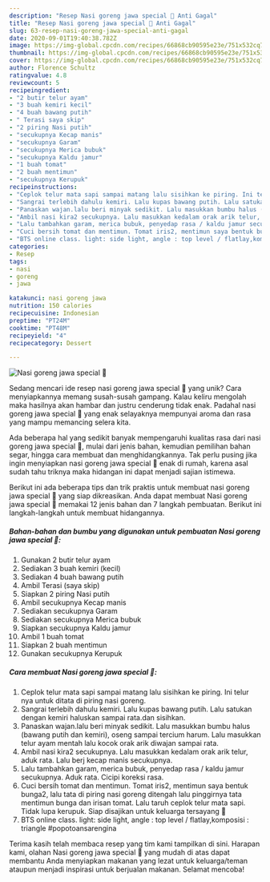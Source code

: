 ```yaml
---
description: "Resep Nasi goreng jawa special 🍳 Anti Gagal"
title: "Resep Nasi goreng jawa special 🍳 Anti Gagal"
slug: 63-resep-nasi-goreng-jawa-special-anti-gagal
date: 2020-09-01T19:40:38.782Z
image: https://img-global.cpcdn.com/recipes/66868cb90595e23e/751x532cq70/nasi-goreng-jawa-special-🍳-foto-resep-utama.jpg
thumbnail: https://img-global.cpcdn.com/recipes/66868cb90595e23e/751x532cq70/nasi-goreng-jawa-special-🍳-foto-resep-utama.jpg
cover: https://img-global.cpcdn.com/recipes/66868cb90595e23e/751x532cq70/nasi-goreng-jawa-special-🍳-foto-resep-utama.jpg
author: Florence Schultz
ratingvalue: 4.8
reviewcount: 5
recipeingredient:
- "2 butir telur ayam"
- "3 buah kemiri kecil"
- "4 buah bawang putih"
- " Terasi saya skip"
- "2 piring Nasi putih"
- "secukupnya Kecap manis"
- "secukupnya Garam"
- "secukupnya Merica bubuk"
- "secukupnya Kaldu jamur"
- "1 buah tomat"
- "2 buah mentimun"
- "secukupnya Kerupuk"
recipeinstructions:
- "Ceplok telur mata sapi sampai matang lalu sisihkan ke piring. Ini telur nya untuk ditata di piring nasi goreng."
- "Sangrai terlebih dahulu kemiri. Lalu kupas bawang putih. Lalu satukan dengan kemiri haluskan sampai rata.dan sisihkan."
- "Panaskan wajan.lalu beri minyak sedikit. Lalu masukkan bumbu halus (bawang putih dan kemiri), oseng sampai tercium harum. Lalu masukkan telur ayam mentah lalu kocok orak arik diwajan sampai rata."
- "Ambil nasi kira2 secukupnya. Lalu masukkan kedalam orak arik telur, aduk rata. Lalu berj kecap manis secukupnya."
- "Lalu tambahkan garam, merica bubuk, penyedap rasa / kaldu jamur secukupnya. Aduk rata. Cicipi koreksi rasa."
- "Cuci bersih tomat dan mentimun. Tomat iris2, mentimun saya bentuk bunga2, lalu tata di piring nasi goreng ditengah lalu pinggirnya tata mentimun bunga dan irisan tomat. Lalu taruh ceplok telur mata sapi. Tidak lupa kerupuk. Siap disajikan untuk keluarga tersayang 🥰"
- "BTS online class. light: side light, angle : top level / flatlay,komposisi : triangle #popotoansarengina"
categories:
- Resep
tags:
- nasi
- goreng
- jawa

katakunci: nasi goreng jawa 
nutrition: 150 calories
recipecuisine: Indonesian
preptime: "PT24M"
cooktime: "PT48M"
recipeyield: "4"
recipecategory: Dessert

---
```



![Nasi goreng jawa special 🍳](https://img-global.cpcdn.com/recipes/66868cb90595e23e/751x532cq70/nasi-goreng-jawa-special-🍳-foto-resep-utama.jpg)

Sedang mencari ide resep nasi goreng jawa special 🍳 yang unik? Cara menyiapkannya memang susah-susah gampang. Kalau keliru mengolah maka hasilnya akan hambar dan justru cenderung tidak enak. Padahal nasi goreng jawa special 🍳 yang enak selayaknya mempunyai aroma dan rasa yang mampu memancing selera kita.

Ada beberapa hal yang sedikit banyak mempengaruhi kualitas rasa dari nasi goreng jawa special 🍳, mulai dari jenis bahan, kemudian pemilihan bahan segar, hingga cara membuat dan menghidangkannya. Tak perlu pusing jika ingin menyiapkan nasi goreng jawa special 🍳 enak di rumah, karena asal sudah tahu triknya maka hidangan ini dapat menjadi sajian istimewa.




Berikut ini ada beberapa tips dan trik praktis untuk membuat nasi goreng jawa special 🍳 yang siap dikreasikan. Anda dapat membuat Nasi goreng jawa special 🍳 memakai 12 jenis bahan dan 7 langkah pembuatan. Berikut ini langkah-langkah untuk membuat hidangannya.

<!--inarticleads1-->

##### Bahan-bahan dan bumbu yang digunakan untuk pembuatan Nasi goreng jawa special 🍳:

1. Gunakan 2 butir telur ayam
1. Sediakan 3 buah kemiri (kecil)
1. Sediakan 4 buah bawang putih
1. Ambil  Terasi (saya skip)
1. Siapkan 2 piring Nasi putih
1. Ambil secukupnya Kecap manis
1. Sediakan secukupnya Garam
1. Sediakan secukupnya Merica bubuk
1. Siapkan secukupnya Kaldu jamur
1. Ambil 1 buah tomat
1. Siapkan 2 buah mentimun
1. Gunakan secukupnya Kerupuk




<!--inarticleads2-->

##### Cara membuat Nasi goreng jawa special 🍳:

1. Ceplok telur mata sapi sampai matang lalu sisihkan ke piring. Ini telur nya untuk ditata di piring nasi goreng.
1. Sangrai terlebih dahulu kemiri. Lalu kupas bawang putih. Lalu satukan dengan kemiri haluskan sampai rata.dan sisihkan.
1. Panaskan wajan.lalu beri minyak sedikit. Lalu masukkan bumbu halus (bawang putih dan kemiri), oseng sampai tercium harum. Lalu masukkan telur ayam mentah lalu kocok orak arik diwajan sampai rata.
1. Ambil nasi kira2 secukupnya. Lalu masukkan kedalam orak arik telur, aduk rata. Lalu berj kecap manis secukupnya.
1. Lalu tambahkan garam, merica bubuk, penyedap rasa / kaldu jamur secukupnya. Aduk rata. Cicipi koreksi rasa.
1. Cuci bersih tomat dan mentimun. Tomat iris2, mentimun saya bentuk bunga2, lalu tata di piring nasi goreng ditengah lalu pinggirnya tata mentimun bunga dan irisan tomat. Lalu taruh ceplok telur mata sapi. Tidak lupa kerupuk. Siap disajikan untuk keluarga tersayang 🥰
1. BTS online class. light: side light, angle : top level / flatlay,komposisi : triangle #popotoansarengina




Terima kasih telah membaca resep yang tim kami tampilkan di sini. Harapan kami, olahan Nasi goreng jawa special 🍳 yang mudah di atas dapat membantu Anda menyiapkan makanan yang lezat untuk keluarga/teman ataupun menjadi inspirasi untuk berjualan makanan. Selamat mencoba!
